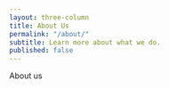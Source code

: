 ```yaml
---
layout: three-column
title: About Us
permalink: "/about/"
subtitle: Learn more about what we do.
published: false
---
```


About us
